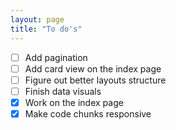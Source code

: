 ```yaml
---
layout: page
title: "To do's"
---
```


  - [ ] Add pagination
  - [ ] Add card view on the index page
  - [ ] Figure out better layouts structure
  - [ ] Finish data visuals
  - [x] Work on the index page
  - [x] Make code chunks responsive
